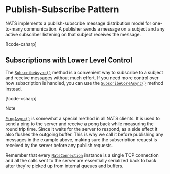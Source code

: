 # Publish-Subscribe Pattern

NATS implements a publish-subscribe message distribution model for one-to-many communication.
A publisher sends a message on a subject and any active subscriber listening on that subject
receives the message.

[!code-csharp[](../../../tests/NATS.Net.DocsExamples/Core/PubSubPage.cs#pubsub)]

## Subscriptions with Lower Level Control

The
[`SubscribeAsync()`](xref:NATS.Client.Core.INatsConnection.SubscribeAsync``1(System.String,System.String,NATS.Client.Core.INatsDeserialize{``0},NATS.Client.Core.NatsSubOpts,System.Threading.CancellationToken))
method is a convenient way to subscribe to a subject and receive messages without much effort.
If you need more control over how subscription is handled, you can use the
[`SubscribeCoreAsync()`](xref:NATS.Client.Core.INatsConnection.SubscribeCoreAsync``1(System.String,System.String,NATS.Client.Core.INatsDeserialize{``0},NATS.Client.Core.NatsSubOpts,System.Threading.CancellationToken))
method instead.

[!code-csharp[](../../../tests/NATS.Net.DocsExamples/Core/PubSubPage.cs#lowlevel)]

> [!NOTE]
> [`PingAsync()`](xref:NATS.Client.Core.INatsConnection.PingAsync(System.Threading.CancellationToken)) is somewhat a
> special method in all NATS clients. It is used to send a ping to the server and
> receive a pong back while measuring the round trip time. Since it waits for the server to respond, as a side effect
> it also flushes the outgoing buffer. This is why we call it before publishing any messages in the example above,
> making sure the subscription request is received by the server before any publish requests.
>
> Remember that every [`NatsConnection`](xref:NATS.Client.Core.NatsConnection) instance is a single TCP connection
> and all the calls sent to the server are
> essentially serialized back to back after they're picked up from internal queues and buffers.
